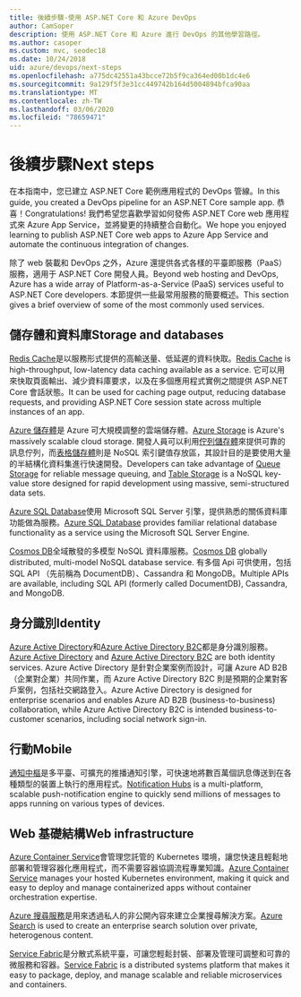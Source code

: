 ```yaml
---
title: 後續步驟-使用 ASP.NET Core 和 Azure DevOps
author: CamSoper
description: 使用 ASP.NET Core 和 Azure 進行 DevOps 的其他學習路徑。
ms.author: casoper
ms.custom: mvc, seodec18
ms.date: 10/24/2018
uid: azure/devops/next-steps
ms.openlocfilehash: a775dc42551a43bcce72b5f9ca364ed00b1dc4e6
ms.sourcegitcommit: 9a129f5f3e31cc449742b164d5004894bfca90aa
ms.translationtype: MT
ms.contentlocale: zh-TW
ms.lasthandoff: 03/06/2020
ms.locfileid: "78659471"
---
```

# <a name="next-steps"></a><span data-ttu-id="56b4a-103">後續步驟</span><span class="sxs-lookup"><span data-stu-id="56b4a-103">Next steps</span></span>

<span data-ttu-id="56b4a-104">在本指南中，您已建立 ASP.NET Core 範例應用程式的 DevOps 管線。</span><span class="sxs-lookup"><span data-stu-id="56b4a-104">In this guide, you created a DevOps pipeline for an ASP.NET Core sample app.</span></span> <span data-ttu-id="56b4a-105">恭喜！</span><span class="sxs-lookup"><span data-stu-id="56b4a-105">Congratulations!</span></span> <span data-ttu-id="56b4a-106">我們希望您喜歡學習如何發佈 ASP.NET Core web 應用程式來 Azure App Service，並將變更的持續整合自動化。</span><span class="sxs-lookup"><span data-stu-id="56b4a-106">We hope you enjoyed learning to publish ASP.NET Core web apps to Azure App Service and automate the continuous integration of changes.</span></span>

<span data-ttu-id="56b4a-107">除了 web 裝載和 DevOps 之外，Azure 還提供各式各樣的平臺即服務（PaaS）服務，適用于 ASP.NET Core 開發人員。</span><span class="sxs-lookup"><span data-stu-id="56b4a-107">Beyond web hosting and DevOps, Azure has a wide array of Platform-as-a-Service (PaaS) services useful to ASP.NET Core developers.</span></span> <span data-ttu-id="56b4a-108">本節提供一些最常用服務的簡要概述。</span><span class="sxs-lookup"><span data-stu-id="56b4a-108">This section gives a brief overview of some of the most commonly used services.</span></span>

## <a name="storage-and-databases"></a><span data-ttu-id="56b4a-109">儲存體和資料庫</span><span class="sxs-lookup"><span data-stu-id="56b4a-109">Storage and databases</span></span>

<span data-ttu-id="56b4a-110">[Redis Cache](/azure/redis-cache/)是以服務形式提供的高輸送量、低延遲的資料快取。</span><span class="sxs-lookup"><span data-stu-id="56b4a-110">[Redis Cache](/azure/redis-cache/) is high-throughput, low-latency data caching available as a service.</span></span> <span data-ttu-id="56b4a-111">它可以用來快取頁面輸出、減少資料庫要求，以及在多個應用程式實例之間提供 ASP.NET Core 會話狀態。</span><span class="sxs-lookup"><span data-stu-id="56b4a-111">It can be used for caching page output, reducing database requests, and providing ASP.NET Core session state across multiple instances of an app.</span></span>

<span data-ttu-id="56b4a-112">[Azure 儲存體](/azure/storage/)是 Azure 可大規模調整的雲端儲存體。</span><span class="sxs-lookup"><span data-stu-id="56b4a-112">[Azure Storage](/azure/storage/) is Azure's massively scalable cloud storage.</span></span> <span data-ttu-id="56b4a-113">開發人員可以利用[佇列儲存體](/azure/storage/queues/storage-queues-introduction)來提供可靠的訊息佇列，而[表格儲存體](/azure/storage/tables/table-storage-overview)則是 NoSQL 索引鍵值存放區，其設計目的是要使用大量的半結構化資料集進行快速開發。</span><span class="sxs-lookup"><span data-stu-id="56b4a-113">Developers can take advantage of [Queue Storage](/azure/storage/queues/storage-queues-introduction) for reliable message queuing, and [Table Storage](/azure/storage/tables/table-storage-overview) is a NoSQL key-value store designed for rapid development using massive, semi-structured data sets.</span></span>

<span data-ttu-id="56b4a-114">[Azure SQL Database](/azure/sql-database/)使用 Microsoft SQL Server 引擎，提供熟悉的關係資料庫功能做為服務。</span><span class="sxs-lookup"><span data-stu-id="56b4a-114">[Azure SQL Database](/azure/sql-database/) provides familiar relational database functionality as a service using the Microsoft SQL Server Engine.</span></span>

<span data-ttu-id="56b4a-115">[Cosmos DB](/azure/cosmos-db/)全域散發的多模型 NoSQL 資料庫服務。</span><span class="sxs-lookup"><span data-stu-id="56b4a-115">[Cosmos DB](/azure/cosmos-db/) globally distributed, multi-model NoSQL database service.</span></span> <span data-ttu-id="56b4a-116">有多個 Api 可供使用，包括 SQL API （先前稱為 DocumentDB）、Cassandra 和 MongoDB。</span><span class="sxs-lookup"><span data-stu-id="56b4a-116">Multiple APIs are available, including SQL API (formerly called DocumentDB), Cassandra, and MongoDB.</span></span>

## <a name="identity"></a><span data-ttu-id="56b4a-117">身分識別</span><span class="sxs-lookup"><span data-stu-id="56b4a-117">Identity</span></span>

<span data-ttu-id="56b4a-118">[Azure Active Directory](/azure/active-directory/)和[Azure Active Directory B2C](/azure/active-directory-b2c/)都是身分識別服務。</span><span class="sxs-lookup"><span data-stu-id="56b4a-118">[Azure Active Directory](/azure/active-directory/) and [Azure Active Directory B2C](/azure/active-directory-b2c/) are both identity services.</span></span> <span data-ttu-id="56b4a-119">Azure Active Directory 是針對企業案例而設計，可讓 Azure AD B2B （企業對企業）共同作業，而 Azure Active Directory B2C 則是預期的企業對客戶案例，包括社交網路登入。</span><span class="sxs-lookup"><span data-stu-id="56b4a-119">Azure Active Directory is designed for enterprise scenarios and enables Azure AD B2B (business-to-business) collaboration, while Azure Active Directory B2C is intended business-to-customer scenarios, including social network sign-in.</span></span>

## <a name="mobile"></a><span data-ttu-id="56b4a-120">行動</span><span class="sxs-lookup"><span data-stu-id="56b4a-120">Mobile</span></span>

<span data-ttu-id="56b4a-121">[通知中樞](/azure/notification-hubs/)是多平臺、可擴充的推播通知引擎，可快速地將數百萬個訊息傳送到在各種類型的裝置上執行的應用程式。</span><span class="sxs-lookup"><span data-stu-id="56b4a-121">[Notification Hubs](/azure/notification-hubs/) is a multi-platform, scalable push-notification engine to quickly send millions of messages to apps running on various types of devices.</span></span>

## <a name="web-infrastructure"></a><span data-ttu-id="56b4a-122">Web 基礎結構</span><span class="sxs-lookup"><span data-stu-id="56b4a-122">Web infrastructure</span></span>

<span data-ttu-id="56b4a-123">[Azure Container Service](/azure/aks/)會管理您託管的 Kubernetes 環境，讓您快速且輕鬆地部署和管理容器化應用程式，而不需要容器協調流程專業知識。</span><span class="sxs-lookup"><span data-stu-id="56b4a-123">[Azure Container Service](/azure/aks/) manages your hosted Kubernetes environment, making it quick and easy to deploy and manage containerized apps without container orchestration expertise.</span></span>

<span data-ttu-id="56b4a-124">[Azure 搜尋服務](/azure/search/)是用來透過私人的非公開內容來建立企業搜尋解決方案。</span><span class="sxs-lookup"><span data-stu-id="56b4a-124">[Azure Search](/azure/search/) is used to create an enterprise search solution over private, heterogenous content.</span></span>

<span data-ttu-id="56b4a-125">[Service Fabric](/azure/service-fabric/)是分散式系統平臺，可讓您輕鬆封裝、部署及管理可調整和可靠的微服務和容器。</span><span class="sxs-lookup"><span data-stu-id="56b4a-125">[Service Fabric](/azure/service-fabric/) is a distributed systems platform that makes it easy to package, deploy, and manage scalable and reliable microservices and containers.</span></span>
